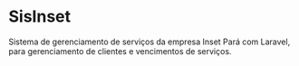 # SisInset
Sistema de gerenciamento de serviços da empresa Inset Pará com Laravel, para gerenciamento de clientes e vencimentos de serviços.
